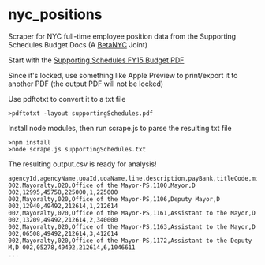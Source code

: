nyc_positions
=============

Scraper for NYC full-time employee position data from the Supporting Schedules Budget Docs (A [BetaNYC](http://www.betanyc.us) Joint)

Start with the [Supporting Schedules FY15 Budget PDF](http://www.nyc.gov/html/omb/downloads/pdf/ss6_14.pdf)

Since it's locked, use something like Apple Preview to print/export it to another PDF (the output PDF will not be locked)

Use pdftotxt to convert it to a txt file

```
>pdftotxt -layout supportingSchedules.pdf
```
Install node modules, then run scrape.js to parse the resulting txt file
```
>npm install
>node scrape.js supportingSchedules.txt
```
The resulting output.csv is ready for analysis!  

```
agencyId,agencyName,uoaId,uoaName,line,description,payBank,titleCode,minRate,maxRate,numPositions,annualRate,
002,Mayoralty,020,Office of the Mayor-PS,1100,Mayor,D 002,12995,45758,225000,1,225000
002,Mayoralty,020,Office of the Mayor-PS,1106,Deputy Mayor,D 002,12940,49492,212614,1,212614
002,Mayoralty,020,Office of the Mayor-PS,1161,Assistant to the Mayor,D 002,13209,49492,212614,2,340000
002,Mayoralty,020,Office of the Mayor-PS,1163,Assistant to the Mayor,D 002,06508,49492,212614,3,412614
002,Mayoralty,020,Office of the Mayor-PS,1172,Assistant to the Deputy M,D 002,05278,49492,212614,6,1046611
...
```
